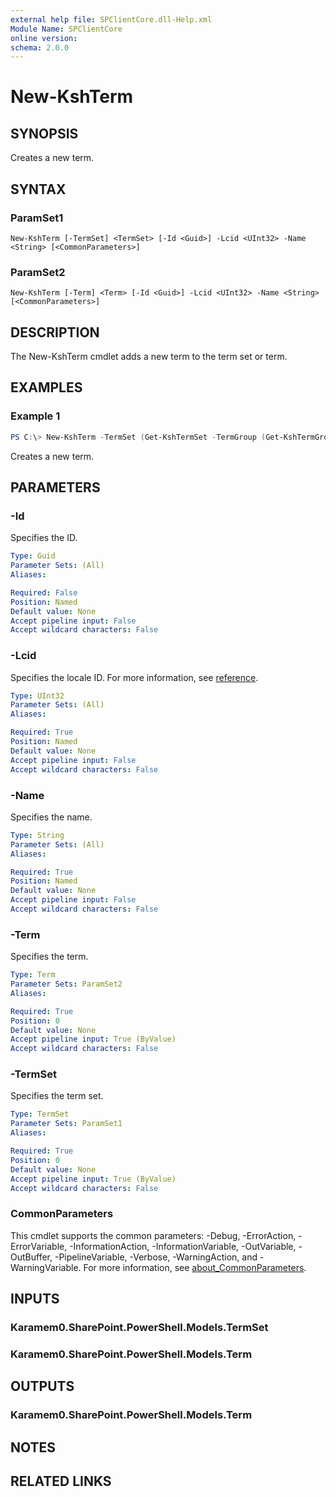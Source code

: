 ```yaml
---
external help file: SPClientCore.dll-Help.xml
Module Name: SPClientCore
online version:
schema: 2.0.0
---
```


# New-KshTerm

## SYNOPSIS
Creates a new term.

## SYNTAX

### ParamSet1
```
New-KshTerm [-TermSet] <TermSet> [-Id <Guid>] -Lcid <UInt32> -Name <String> [<CommonParameters>]
```

### ParamSet2
```
New-KshTerm [-Term] <Term> [-Id <Guid>] -Lcid <UInt32> -Name <String> [<CommonParameters>]
```

## DESCRIPTION
The New-KshTerm cmdlet adds a new term to the term set or term.

## EXAMPLES

### Example 1
```powershell
PS C:\> New-KshTerm -TermSet (Get-KshTermSet -TermGroup (Get-KshTermGroup -TermGroupName 'Company') -TermSetName 'Department') -Lcid 1033 -Name 'Human Resources'
```

Creates a new term.

## PARAMETERS

### -Id
Specifies the ID.

```yaml
Type: Guid
Parameter Sets: (All)
Aliases:

Required: False
Position: Named
Default value: None
Accept pipeline input: False
Accept wildcard characters: False
```

### -Lcid
Specifies the locale ID.
For more information, see [reference](https://msdn.microsoft.com/en-us/library/cc233965.aspx).

```yaml
Type: UInt32
Parameter Sets: (All)
Aliases:

Required: True
Position: Named
Default value: None
Accept pipeline input: False
Accept wildcard characters: False
```

### -Name
Specifies the name.

```yaml
Type: String
Parameter Sets: (All)
Aliases:

Required: True
Position: Named
Default value: None
Accept pipeline input: False
Accept wildcard characters: False
```

### -Term
Specifies the term.

```yaml
Type: Term
Parameter Sets: ParamSet2
Aliases:

Required: True
Position: 0
Default value: None
Accept pipeline input: True (ByValue)
Accept wildcard characters: False
```

### -TermSet
Specifies the term set.

```yaml
Type: TermSet
Parameter Sets: ParamSet1
Aliases:

Required: True
Position: 0
Default value: None
Accept pipeline input: True (ByValue)
Accept wildcard characters: False
```

### CommonParameters
This cmdlet supports the common parameters: -Debug, -ErrorAction, -ErrorVariable, -InformationAction, -InformationVariable, -OutVariable, -OutBuffer, -PipelineVariable, -Verbose, -WarningAction, and -WarningVariable. For more information, see [about_CommonParameters](http://go.microsoft.com/fwlink/?LinkID=113216).

## INPUTS

### Karamem0.SharePoint.PowerShell.Models.TermSet

### Karamem0.SharePoint.PowerShell.Models.Term

## OUTPUTS

### Karamem0.SharePoint.PowerShell.Models.Term

## NOTES

## RELATED LINKS
